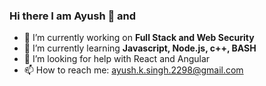 ### Hi there I am Ayush 👋 and

<!--
**ayusshhh0/ayusshhh0** is a ✨ _special_ ✨ repository because its `README.md` (this file) appears on your GitHub profile. -->


- 🔭 I’m currently working on <b> Full Stack and Web Security </b>
- 🌱 I’m currently learning <b> Javascript, Node.js, c++, BASH </b>
- 🤔 I’m looking for help with React and Angular
- 📫 How to reach me: ayush.k.singh.2298@gmail.com  

